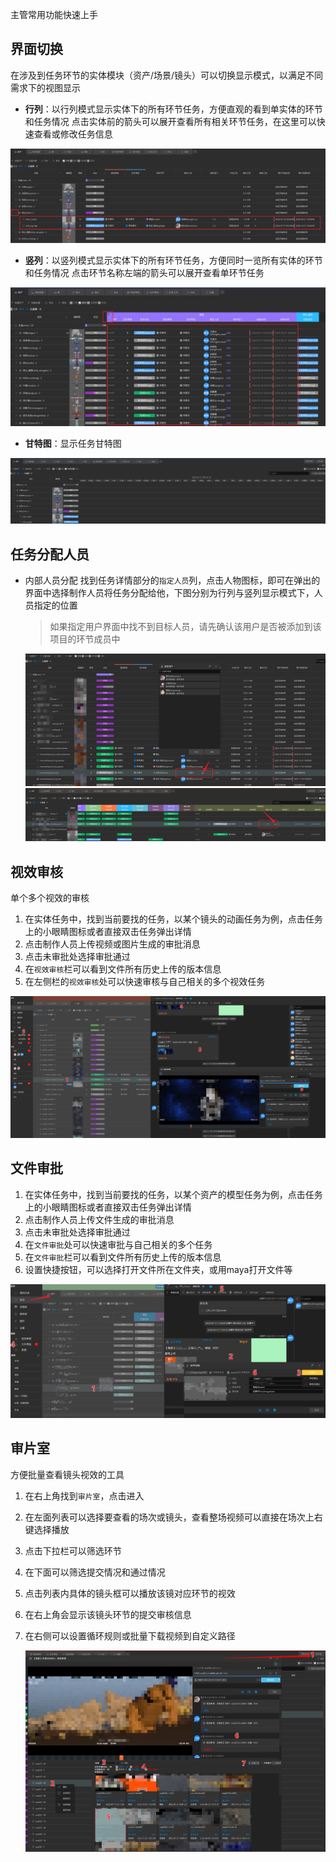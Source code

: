 主管常用功能快速上手

## 界面切换
在涉及到任务环节的实体模块（资产/场景/镜头）可以切换显示模式，以满足不同需求下的视图显示
+ **行列**：以行列模式显示实体下的所有环节任务，方便直观的看到单实体的环节和任务情况
    点击实体前的箭头可以展开查看所有相关环节任务，在这里可以快速查看或修改任务信息  

![](../images/quick_start/producer/show_mode_row.png ':size=900')

+ **竖列**：以竖列模式显示实体下的所有环节任务，方便同时一览所有实体的环节和任务情况
    点击环节名称左端的箭头可以展开查看单环节任务

![](../images/quick_start/producer/show_mode_column.png ':size=900')

+ **甘特图**：显示任务甘特图

![](../images/quick_start/producer/show_mode_gante.png)

## 任务分配人员
+ 内部人员分配
找到任务详情部分的`指定人员`列，点击人物图标，即可在弹出的界面中选择制作人员将任务分配给他，下图分别为行列与竖列显示模式下，人员指定的位置
    > 如果指定用户界面中找不到目标人员，请先确认该用户是否被添加到该项目的环节成员中

    ![](../images/quick_start/producer/task_assign.png )
    ![](../images/quick_start/producer/task_assign2.png )

## 视效审核
单个多个视效的审核

1. 在实体任务中，找到当前要找的任务，以某个镜头的动画任务为例，点击任务上的小眼睛图标或者直接双击任务弹出详情
2. 点击制作人员上传视频或图片生成的审批消息
3. 点击未审批处选择审批通过
4. 在`视效审核`栏可以看到文件所有历史上传的版本信息
5. 在左侧栏的`视效审核`处可以快速审核与自己相关的多个视效任务

![](../images/quick_start/supervisor/video_examine.png )

## 文件审批
1. 在实体任务中，找到当前要找的任务，以某个资产的模型任务为例，点击任务上的小眼睛图标或者直接双击任务弹出详情
2. 点击制作人员上传文件生成的审批消息
3. 点击未审批处选择审批通过
4. 在`文件审批`处可以快速审批与自己相关的多个任务
5. 在`文件审批`栏可以看到文件所有历史上传的版本信息
6. 设置快捷按钮，可以选择打开文件所在文件夹，或用maya打开文件等

![](../images/quick_start/supervisor/examine.png )

## 审片室
方便批量查看镜头视效的工具
1. 在右上角找到`审片室`，点击进入
2. 在左面列表可以选择要查看的场次或镜头，查看整场视频可以直接在场次上右键选择播放
3. 点击下拉栏可以筛选环节
4. 在下面可以筛选提交情况和通过情况
5. 点击列表内具体的镜头框可以播放该镜对应环节的视效
6. 在右上角会显示该镜头环节的提交审核信息
7. 在右侧可以设置循环规则或批量下载视频到自定义路径

    ![](../images/quick_start/supervisor/checkall.png )